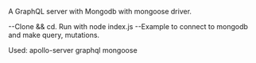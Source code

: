 A GraphQL server with Mongodb with mongoose driver.


--Clone && cd. Run with node index.js
--Example to connect to mongodb and make query, mutations.

Used:
apollo-server
graphql
mongoose